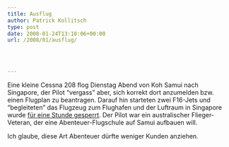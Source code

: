 ```yaml
---
title: Ausflug
author: Patrick Kollitsch
type: post
date: 2008-01-24T13:10:06+00:00
url: /2008/01/ausflug/




---
```

Eine kleine Cessna 208 flog Dienstag Abend von Koh Samui nach Singapore, der Pilot &#8220;vergass&#8221; aber, sich korrekt dort anzumelden bzw. einen Flugplan zu beantragen. Darauf hin starteten zwei F16-Jets und &#8220;begleiteten&#8221; das Flugzeug zum Flughafen und der Luftraum in Singapore wurde [für eine Stunde gesperrt][1]. Der Pilot war ein australischer Flieger-Veteran, der eine Abenteuer-Flugschule auf Samui aufbauen will. 

Ich glaube, diese Art Abenteuer dürfte weniger Kunden anziehen.

 [1]: http://news.google.com/news?hl=en&ned=&q=singapore+ko+samui+f16&btnG=Search+News